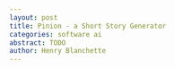 ```yaml
---
layout: post
title: Pinion - a Short Story Generator
categories: software ai
abstract: TODO
author: Henry Blanchette
---
```


